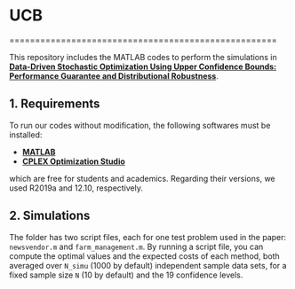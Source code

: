 # UCB
====================================================

This repository includes the MATLAB codes to perform the simulations in **[Data-Driven Stochastic Optimization Using Upper Confidence Bounds: Performance Guarantee and Distributional Robustness][paper_link]**.

## 1. Requirements
To run our codes without modification, the following softwares must be installed:
- **[MATLAB][MATLAB]**
- **[CPLEX Optimization Studio][CPLEX]**

which are free for students and academics. Regarding their versions, we used R2019a and 12.10, respectively. 

## 2. Simulations
The folder has two script files, each for one test problem used in the paper: 
`newsvendor.m` and `farm_management.m`.
By running a script file, you can compute the optimal values and the expected costs of each method, both averaged over `N_simu` (1000 by default) independent sample data sets, for a fixed sample size `N` (10 by default) and the 19 confidence levels.

[paper_link]: ..
[MATLAB]: https://matlab.mathworks.com
[CPLEX]: https://www.ibm.com/products/ilog-cplex-optimization-studio
